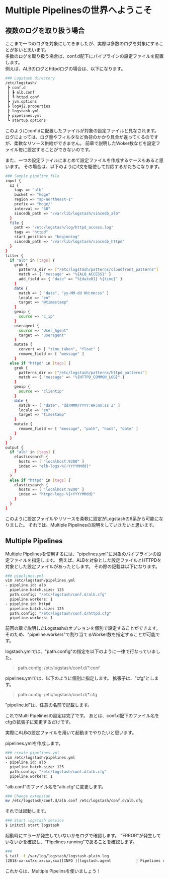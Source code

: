 # Multiple Pipelinesの世界へようこそ

## 複数のログを取り扱う場合

ここまで一つのログを対象にしてきましたが、実際は多数のログを対象にすることが多いと思います。  
多数のログを取り扱う場合は、conf.d配下にパイプラインの設定ファイルを配置します。  
例えば、ALBのログとhttpdログの場合は、以下になります。

```bash
### Logstash directory
/etc/logstash/
 ┣ conf.d
 ┃ ┣ alb.conf
 ┃ ┗ httpd.conf
 ┣ jvm.options
 ┣ log4j2.properties
 ┣ logstash.yml
 ┣ pipelines.yml
 ┗ startup.options
```

このようにconf.dに配置したファイルが対象の設定ファイルと見なされます。
ログによっては、ログ量やフィルタなど負荷のかかり具合が違ってくるのですが、柔軟なリソース供給ができません。
前章で説明したWoker数などを設定ファイル毎に設定することができないのです。

また、一つの設定ファイルにまとめて設定ファイルを作成するケースもあると思います。
その場合は、以下のようにif文を駆使して対応するかたちになります。

```bash
### Sample pipeline_file
input {
  s3 {
    tags => "alb"
    bucket => "hoge"
    region => "ap-northeast-1"
    prefix => "hoge/"
    interval => "60"
    sincedb_path => "/var/lib/logstash/sincedb_alb"
  }
  file {
    path => "/etc/logstash/log/httpd_access.log"
    tags => "httpd"
    start_position => "beginning"
    sincedb_path => "/var/lib/logstash/sincedb_httpd"
  }
}
filter {
  if "alb" in [tags] {
    grok {
      patterns_dir => ["/etc/logstash/patterns/cloudfront_patterns"]
      match => { "message" => "%{ALB_ACCESS}" }
      add_field => { "date" => "%{date01} %{time}" }
    }
    date {
      match => [ "date", "yy-MM-dd HH:mm:ss" ]
      locale => "en"
      target => "@timestamp"
    }
    geoip {
      source => "c_ip"
    }
    useragent {
      source => "User_Agent"
      target => "useragent"
    }
    mutate {
      convert => [ "time_taken", "float" ]
      remove_field => [ "message" ]
    }
  else if "httpd" in [tags] {
    grok {
      patterns_dir => ["/etc/logstash/patterns/httpd_patterns"]
      match => { "message" => "%{HTTPD_COMMON_LOG}" }
    }
    geoip {
      source => "clientip"
    }
    date {
      match => [ "date", "dd/MMM/YYYY:HH:mm:ss Z" ]
      locale => "en"
      target => "timestamp"
    }
    mutate {
      remove_field => [ "message", "path", "host", "date" ]
    }
  }
}
output {
  if "alb" in [tags] {
    elasticsearch {
      hosts => [ "localhost:9200" ]
      index => "elb-logs-%{+YYYYMMdd}"
    }
  }
  else if "httpd" in [tags] {
    elasticsearch {
      hosts => [ "localhost:9200" ]
      index => "httpd-logs-%{+YYYYMMdd}"
    }
  }
}
```

このように設定ファイルやリソースを柔軟に設定がLogstashの6系から可能になりました。
それでは、Multiple Pipelinesの説明をしていきたいと思います。

## Multiple Pipelines

Multiple Pipelinesを使用するには、"pipelines.yml"に対象のパイプラインの設定ファイルを指定します。
例えば、ALBを対象とした設定ファイルとHTTPDを対象とした設定ファイルがあったとします。
その際の記載は以下になります。

```bash
### pipelines.yml
vim /etc/logstash/pipelines.yml
- pipeline.id: alb
  pipeline.batch.size: 125
  path.config: "/etc/logstash/conf.d/alb.cfg"
  pipeline.workers: 1
- pipeline.id: httpd
  pipeline.batch.size: 125
  path.config: "/etc/logstash/conf.d/httpd.cfg"
  pipeline.workers: 1
```

前回の章で説明したLogstashのオプションを個別で設定することができます。
そのため、"pipeline.workers"で割り当てるWorker数を指定することが可能です。

logstash.ymlでは、"path.config"の指定を以下のように一律で行なっていました。

> path.config: /etc/logstash/conf.d/*.conf

pipelines.ymlでは、以下のように個別に指定します。
拡張子は、"cfg"とします。

> path.config: /etc/logstash/conf.d/*.cfg

"pipeline.id"は、任意の名前で記載します。

これでMulti Pipelinesの設定は完了です。
あとは、conf.d配下のファイル名をcfgの拡張子に変更するだけです。

実際にALBの設定ファイルを用いて起動までやりたいと思います。

pipelines.ymlを作成します。

```bash
### create pipelines.yml
vim /etc/logstash/pipelines.yml
- pipeline.id: alb
  pipeline.batch.size: 125
  path.config: "/etc/logstash/conf.d/alb.cfg"
  pipeline.workers: 1
```

"alb.conf"のファイル名を"alb.cfg"に変更します。

```bash
### Change extension
mv /etc/logstash/conf.d/alb.conf /etc/logstash/conf.d/alb.cfg 
```

それでは起動します。

```bash
### Start logstash service
$ initctl start logstash
```

起動時にエラーが発生していないかをログで確認します。
"ERROR"が発生していないかを確認し、"Pipelines running"であることを確認します。

```bash
###
$ tail -f /var/log/logstash/logstash-plain.log
[2018-xx-xxTxx:xx:xx,xxx][INFO ][logstash.agent           ] Pipelines running {:count=>1, :pipelines=>["alb"]}
```

これからは、Multiple Pipelinsを使いましょう！


